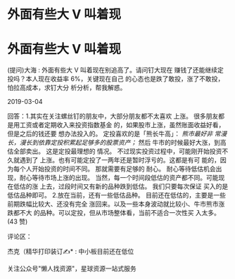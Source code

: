 # 外面有些大 V 叫着现

# 外面有些大 V 叫着现

(提问)大海 : 外面有些大 V 叫着现在别追高了。请问钉大现在 赚钱了还能继续定投吗？本人现在收益率 6%，关键现在自己 的心态也是跌了敢投，涨了不敢投，怕拉高成本，求钉大分 析分析，帮我解惑。

2019-03-04

回答：1.其实在关注螺丝钉的朋友中，大部分朋友都不太喜欢 上涨。 很多朋友都是用工资或者定期收入来投资指数基金 的，如果股市上涨，虽然账面收益好看，但是之后的钱还要 想办法投入的。 定投喜欢的是「熊长牛高」： *熊市最好非 常漫长，漫长到依靠定投积累起足够多的股票资产；* 然后 牛市的时候最好大涨，到高估全部卖出。 这是定投最理想的 情况。 不过现实投资过程中，可能刚开始投资不久就遇到了 上涨。也有可能定投了一两年还是暂时浮亏的。这都是有可 能的，因为每个人开始投资的时间不同。 那就需要有足够的 耐心。 耐心等待低估机会出现，耐心等待市场上涨的出现。 当然，每一个时间段低估的资产都不同。可能现在低估的涨 上去，过段时间又有新的品种跌到低估。 我们只要每次保证 买入的是低估品种即可。 2.放在当前，还有一些低估品种。 目前还在低估的，主要是一些前期跌幅比较大、还没有完全 涨回来。以及一些本身波动就比较小、牛市熊市涨跌都不大 的品种。可以定投，但从市场整体看，当前不适合一次性买 入太多。(43 赞)

评论区：

杰克（精华打印装订✍* : 中小板目前还在低位

关注公众号"懒人找资源"，星球资源一站式服务
